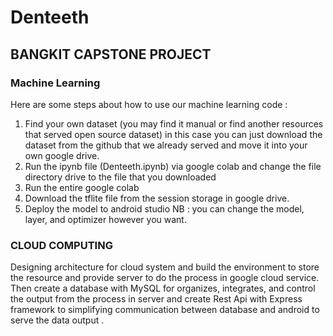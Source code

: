 # Denteeth
## BANGKIT CAPSTONE PROJECT

### Machine Learning
Here are some steps about how to use our machine learning code :
1. Find your own dataset (you may find it manual or find another resources that served open source dataset) in this case you can just download the dataset from the github that we already served and move it into your own google drive.
2. Run the ipynb file (Denteeth.ipynb) via google colab and change the file directory drive to the file that you downloaded
3. Run the entire google colab
4. Download the tflite file from the session storage in google drive.
5. Deploy the model to android studio
NB : you can change the model, layer, and optimizer however you want.

### CLOUD COMPUTING
Designing architecture for cloud system and build the environment to store the resource and provide server to do the process in google cloud service. Then create a database with MySQL for organizes, integrates, and control the output from the process in server and create Rest Api with Express framework to simplifying communication between database and android to serve the data output .
